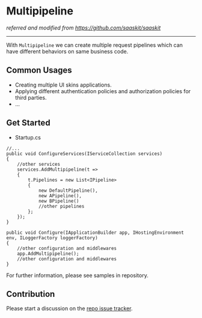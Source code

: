 # Multipipeline

_referred and modified from https://github.com/saaskit/saaskit_

---

With `Multipipeline` we can create multiple request pipelines which can have different behaviors on same business code.

## Common Usages
+ Creating multiple UI skins applications.
+ Applying different authentication policies and authorization policies for third parties.
+ ...


## Get Started
+ Startup.cs

```
//...
public void ConfigureServices(IServiceCollection services)
{
    //other services
    services.AddMultipipeline(t =>
    {
        t.Pipelines = new List<IPipeline>
        {
            new DefaultPipeline(),
            new APipeline(),
            new BPipeline()
            //other pipelines
        };
    });
}

public void Configure(IApplicationBuilder app, IHostingEnvironment env, ILoggerFactory loggerFactory)
{
    //other configuration and middlewares
    app.AddMultipipeline();
    //other configuration and middlewares
}

```

For further information, please see samples in repository.

## Contribution

Please start a discussion on the <a href="https://github.com/LazyMortal/Multipipeline/issues">repo issue tracker</a>.